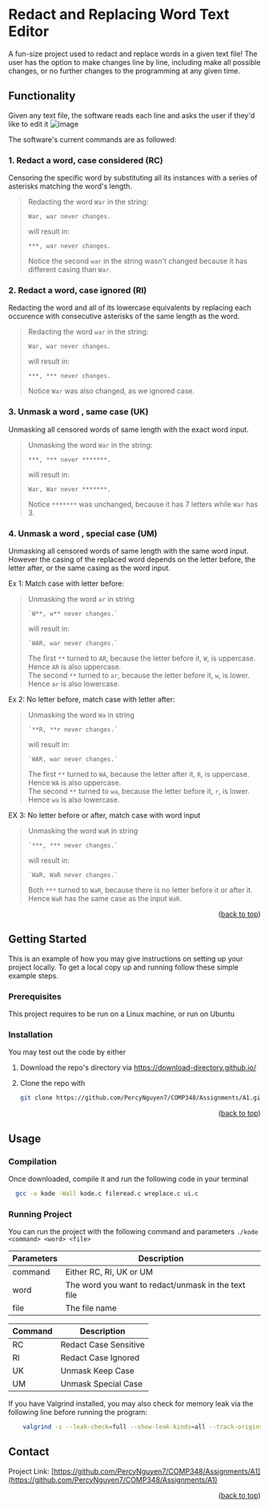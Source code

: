 <!-- PROJECT SHIELDS -->
<!--
*** I'm using markdown "reference style" links for readability.
*** Reference links are enclosed in brackets [ ] instead of parentheses ( ).
*** See the bottom of this document for the declaration of the reference variables
*** for contributors-url, forks-url, etc. This is an optional, concise syntax you may use.
*** https://www.markdownguide.org/basic-syntax/#reference-style-links
-->
<!--[![Contributors][contributors-shield]][contributors-url]
[![Forks][forks-shield]][forks-url]
[![Stargazers][stars-shield]][stars-url]
[![Issues][issues-shield]][issues-url]
[![LinkedIn][linkedin-shield]][linkedin-url] -->



<!-- PROJECT LOGO -->
<br />

<!--   <a href="https://github.com/PercyNguyen7/COMP348/Assignments/A1">
    <img src="images/logo.png" alt="Logo" width="80" height="80">
  </a> -->

# Redact and Replacing Word Text Editor
A fun-size project used to redact and replace words in a given text file! 
The user has the option to make changes line by line, including make all possible changes, or no further changes to the programming at any given time.

<!-- USAGE EXAMPLES -->
## Functionality
Given any text file, the software reads each line and asks the user if they'd like to edit it 
![image](https://github.com/user-attachments/assets/e1b66903-c4b0-405e-8e54-89bf2d688644)

The software's current commands are as followed:

### 1. Redact a word, case considered (RC)
Censoring the specific word by substituting all its instances with a series of asterisks matching the word's length.

> Redacting the word `War` in the string:
> 
> ```text
> War, war never changes. 
> ```
> 
> will result in:
> 
> ```text
> ***, war never changes.
> ```
> Notice the second `war` in the string wasn't changed because it has different casing than `War`.

### 2. Redact a word, case ignored (RI)
Redacting the word and all of its lowercase equivalents by replacing each occurence with consecutive asterisks of the same length as the word.    

> Redacting the word `war` in the string:
> 
> ```text
> War, war never changes. 
> ```
> 
> will result in:
> 
> ```text
> ***, *** never changes.
> ```
> Notice `War` was also changed, as we ignored case.


### 3. Unmask a word , same case (UK)
Unmasking all censored words of same length with the exact word input.    
  
> Unmasking the word `War` in the string:
> 
> ```text
> ***, *** never *******. 
> ```
> 
> will result in:
> 
> ```text
> War, War never *******.
> ```
> Notice `*******` was unchanged, because it has 7 letters while `War` has 3.

### 4. Unmask a word , special case (UM)

Unmasking all censored words of same length with the same word input. However the casing of the replaced word depends on the letter before, the letter after, or the same casing as the word input.

Ex 1: Match case with letter before: 
> Unmasking the word `ar` in string
>
> ```text
> `W**, w** never changes.` 
> ```
>
> will result in:
>
> ```text
> `WAR, war never changes.`
> ```
> The first `**` turned to `AR`, because the letter before it, `W`, is uppercase. Hence `AR` is also uppercase.  
> The second `**` turned to `ar`, because the letter before it, `w`, is lower. Hence `ar` is also lowercase.

Ex 2: No letter before, match case with letter after:
> Unmasking the word `Wa` in string
>
> ```text
> `**R, **r never changes.`
> ```
>
> will result in:
>
> ```text
> `WAR, war never changes.`
> ```
> The first `**` turned to `WA`, because the letter after it, `R`, is uppercase. Hence `WA` is also uppercase.  
> The second `**` turned to `wa`, because the letter before it, `r`, is lower. Hence `wa` is also lowercase.
  
EX 3: No letter before or after, match case with word input   
> Unmasking the word `WaR` in string   
>
> ```text
> `***, *** never changes.`
> ```
>
> will result in:
>
> ```text
> `WaR, WaR never changes.`
> ```
> Both `***` turned to `WaR`, because there is no letter before it or after it. Hence `WaR` has the same case as the input `WaR`.


<p align="right">(<a href="#readme-top">back to top</a>)</p>



<!-- ABOUT THE PROJECT -->
<!--## About The Project

[![Product Name Screen Shot][product-screenshot]](https://example.com) 

Here's a blank template to get started. To avoid retyping too much info, do a search and replace with your text editor for the following: `PercyNguyen7`, `COMP348/Assignments/A1`, , `PercyNguyen`, `project_title`, `project_description`

<p align="right">(<a href="#readme-top">back to top</a>)</p>



### Built With
* [![Svelte][Svelte.dev]][Svelte-url]
* [![Laravel][Laravel.com]][Laravel-url]
* [![Bootstrap][Bootstrap.com]][Bootstrap-url]
* [![JQuery][JQuery.com]][JQuery-url]

<p align="right">(<a href="#readme-top">back to top</a>)</p>


* [![Next][Next.js]][Next-url]
* [![React][React.js]][React-url]
* [![Vue][Vue.js]][Vue-url]
* [![Angular][Angular.io]][Angular-url] -->


<!-- GETTING STARTED -->
## Getting Started

This is an example of how you may give instructions on setting up your project locally.
To get a local copy up and running follow these simple example steps.

### Prerequisites
This project requires to be run on a Linux machine, or run on Ubuntu

### Installation
You may test out the code by either
1. Download the repo's directory via https://download-directory.github.io/ 
   
2. Clone the repo with
   ```sh
   git clone https://github.com/PercyNguyen7/COMP348/Assignments/A1.git
   ```

<p align="right">(<a href="#readme-top">back to top</a>)</p>

## Usage

### Compilation
Once downloaded, compile it and run the following code in your terminal
```sh
  gcc -o kode -Wall kode.c fileread.c wreplace.c ui.c 
   ```



### Running Project
You can run the project with the following command and parameters
`./kode <command> <word> <file>`

| Parameters | Description |
| ------------- | ------------- |
| command| Either RC, RI, UK or UM |
| word | The word you want to redact/unmask in the text file |
| file | The file name |

| Command  | Description |
| ------------- | ------------- |
| RC | Redact Case Sensitive |
| RI | Redact Case Ignored |
| UK | Unmask Keep Case |
| UM | Unmask Special Case |

If you have Valgrind installed, you may also check for memory leak via the following line before running the program:
```sh
    valgrind -s --leak-check=full --show-leak-kinds=all --track-origins=yes ./kode <command> <word> <file>
```
<!-- ROADMAP -->
<!-- ## Roadmap

- [ ] Feature 1
- [ ] Feature 2
- [ ] Feature 3
    - [ ] Nested Feature

See the [open issues](https://github.com/PercyNguyen7/COMP348/Assignments/A1/issues) for a full list of proposed features (and known issues).

<p align="right">(<a href="#readme-top">back to top</a>)</p> -->



<!-- CONTRIBUTING -->
<!--## Contributing

Contributions are what make the open source community such an amazing place to learn, inspire, and create. Any contributions you make are **greatly appreciated**.

If you have a suggestion that would make this better, please fork the repo and create a pull request. You can also simply open an issue with the tag "enhancement".
Don't forget to give the project a star! Thanks again!

1. Fork the Project
2. Create your Feature Branch (`git checkout -b feature/AmazingFeature`)
3. Commit your Changes (`git commit -m 'Add some AmazingFeature'`)
4. Push to the Branch (`git push origin feature/AmazingFeature`)
5. Open a Pull Request

<p align="right">(<a href="#readme-top">back to top</a>)</p> -->

<!--### Top contributors:

<a href="https://github.com/PercyNguyen7/COMP348/Assignments/A1/graphs/contributors">
  <img src="https://contrib.rocks/image?repo=PercyNguyen7/COMP348/Assignments/A1" alt="contrib.rocks image" />
</a> -->


<!-- CONTACT -->
## Contact

Project Link: [https://github.com/PercyNguyen7/COMP348/Assignments/A1](https://github.com/PercyNguyen7/COMP348/Assignments/A1)

<p align="right">(<a href="#readme-top">back to top</a>)</p>



<!-- ACKNOWLEDGMENTS -->
<!-- ## Acknowledgments

* []()
* []()
* []()

<p align="right">(<a href="#readme-top">back to top</a>)</p> -->



<!-- MARKDOWN LINKS & IMAGES -->
<!-- https://www.markdownguide.org/basic-syntax/#reference-style-links -->
<!--[contributors-shield]: https://img.shields.io/github/contributors/PercyNguyen7/COMP348/Assignments/A1.svg?style=for-the-badge
[contributors-url]: https://github.com/PercyNguyen7/COMP348/Assignments/A1/graphs/contributors
[forks-shield]: https://img.shields.io/github/forks/PercyNguyen7/COMP348/Assignments/A1.svg?style=for-the-badge
[forks-url]: https://github.com/PercyNguyen7/COMP348/Assignments/A1/network/members
[stars-shield]: https://img.shields.io/github/stars/PercyNguyen7/COMP348/Assignments/A1.svg?style=for-the-badge
[stars-url]: https://github.com/PercyNguyen7/COMP348/Assignments/A1/stargazers
[issues-shield]: https://img.shields.io/github/issues/PercyNguyen7/COMP348/Assignments/A1.svg?style=for-the-badge
[issues-url]: https://github.com/PercyNguyen7/COMP348/Assignments/A1/issues
[license-shield]: https://img.shields.io/github/license/PercyNguyen7/COMP348/Assignments/A1.svg?style=for-the-badge
[license-url]: https://github.com/PercyNguyen7/COMP348/Assignments/A1/blob/master/LICENSE.txt
[linkedin-shield]: https://img.shields.io/badge/-LinkedIn-black.svg?style=for-the-badge&logo=linkedin&colorB=555
[linkedin-url]: https://linkedin.com/in/PercyNguyen
[product-screenshot]: images/screenshot.png
[Next.js]: https://img.shields.io/badge/next.js-000000?style=for-the-badge&logo=nextdotjs&logoColor=white
[Next-url]: https://nextjs.org/
[React.js]: https://img.shields.io/badge/React-20232A?style=for-the-badge&logo=react&logoColor=61DAFB
[React-url]: https://reactjs.org/
[Vue.js]: https://img.shields.io/badge/Vue.js-35495E?style=for-the-badge&logo=vuedotjs&logoColor=4FC08D
[Vue-url]: https://vuejs.org/
[Angular.io]: https://img.shields.io/badge/Angular-DD0031?style=for-the-badge&logo=angular&logoColor=white
[Angular-url]: https://angular.io/
[Svelte.dev]: https://img.shields.io/badge/Svelte-4A4A55?style=for-the-badge&logo=svelte&logoColor=FF3E00
[Svelte-url]: https://svelte.dev/
[Laravel.com]: https://img.shields.io/badge/Laravel-FF2D20?style=for-the-badge&logo=laravel&logoColor=white
[Laravel-url]: https://laravel.com
[Bootstrap.com]: https://img.shields.io/badge/Bootstrap-563D7C?style=for-the-badge&logo=bootstrap&logoColor=white
[Bootstrap-url]: https://getbootstrap.com
[JQuery.com]: https://img.shields.io/badge/jQuery-0769AD?style=for-the-badge&logo=jquery&logoColor=white
[JQuery-url]: https://jquery.com -->
